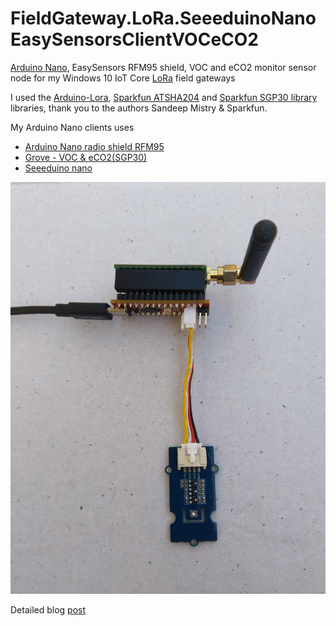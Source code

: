 # FieldGateway.LoRa.SeeeduinoNanoEasySensorsClientVOCeCO2
[Arduino Nano](https://www.arduino.cc/en/Guide/ArduinoNano), EasySensors RFM95 shield, VOC and eCO2 monitor sensor node for my Windows 10 IoT Core [LoRa](https://lora-alliance.org/) field gateways

I used the [Arduino-Lora](https://github.com/sandeepmistry/arduino-LoRa), [Sparkfun ATSHA204](https://github.com/sparkfun/SparkFun_ATSHA204_Arduino_Library) and [Sparkfun SGP30 library](https://www.sparkfun.com/products/14813) libraries, thank you to the authors Sandeep Mistry & Sparkfun.

My Arduino Nano clients uses
* [Arduino Nano radio shield RFM95](https://www.tindie.com/products/easySensors/arduino-nano-radio-shield-rfm6995-or-nrf24l01/) 
* [Grove - VOC & eCO2(SGP30)](http://wiki.seeedstudio.com/Grove-VOC_and_eCO2_Gas_Sensor-SGP30/)
* [Seeeduino nano](https://www.seeedstudio.com/Seeeduino-Nano-p-4111.html)


![Seeeduino Nano Client](SGP30Device.jpg)

Detailed blog [post](https://blog.devmobile.co.nz/2019/08/31/grove-voc-and-eco2-gas-sensor-sgp30/)
